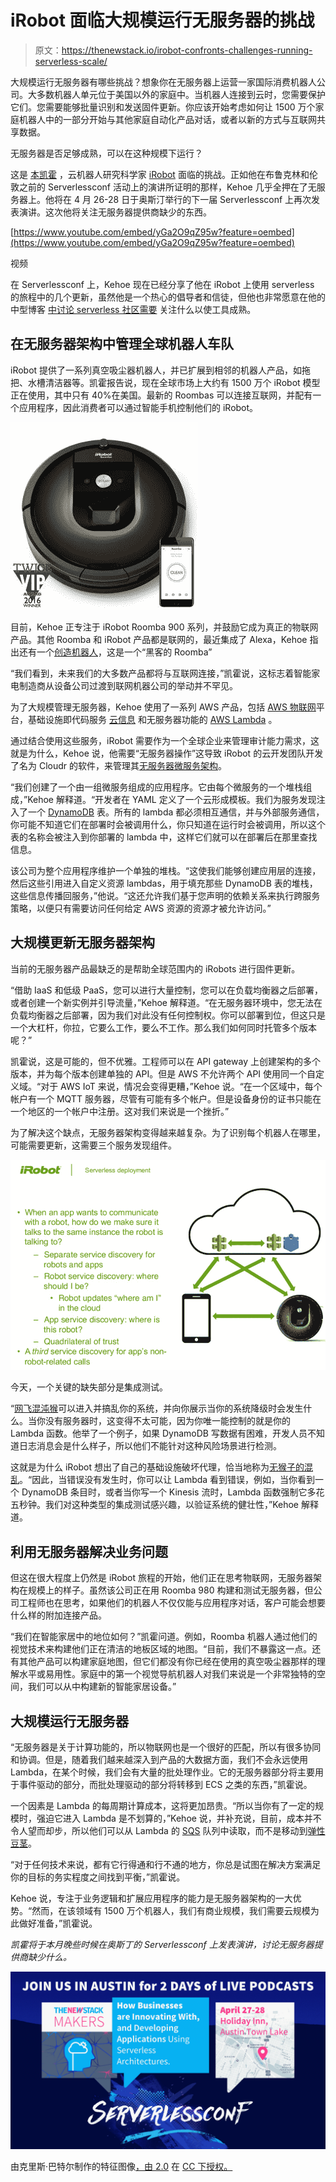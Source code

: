 # iRobot 面临大规模运行无服务器的挑战

> 原文：<https://thenewstack.io/irobot-confronts-challenges-running-serverless-scale/>

大规模运行无服务器有哪些挑战？想象你在无服务器上运营一家国际消费机器人公司。大多数机器人单元位于美国以外的家庭中。当机器人连接到云时，您需要保护它们。您需要能够批量识别和发送固件更新。你应该开始考虑如何让 1500 万个家庭机器人中的一部分开始与其他家庭自动化产品对话，或者以新的方式与互联网共享数据。

无服务器是否足够成熟，可以在这种规模下运行？

这是 [本凯霍](https://twitter.com/ben11kehoe) ，云机器人研究科学家 [iRobot](http://irobot.com) 面临的挑战。正如他在布鲁克林和伦敦之前的 Serverlessconf 活动上的演讲所证明的那样，Kehoe 几乎全押在了无服务器上。他将在 4 月 26-28 日于奥斯汀举行的下一届 Serverlessconf 上再次发表演讲。这次他将关注无服务器提供商缺少的东西。

[https://www.youtube.com/embed/yGa2O9qZ95w?feature=oembed](https://www.youtube.com/embed/yGa2O9qZ95w?feature=oembed)

视频

在 Serverlessconf 上，Kehoe 现在已经分享了他在 iRobot 上使用 serverless 的旅程中的几个更新，虽然他是一个热心的倡导者和信徒，但他也非常愿意在他的中型博客 [中讨论 serverless 社区需要](https://medium.com/@ben11kehoe) 关注什么以使工具成熟。

## 在无服务器架构中管理全球机器人车队

iRobot 提供了一系列真空吸尘器机器人，并已扩展到相邻的机器人产品，如拖把、水槽清洁器等。凯霍报告说，现在全球市场上大约有 1500 万个 iRobot 模型正在使用，其中只有 40%在美国。最新的 Roombas 可以连接互联网，并配有一个应用程序，因此消费者可以通过智能手机控制他们的 iRobot。

[![](img/6ac263fd3ff712ff690ff15663e884eb.png)](https://store.irobot.com/default/roomba-vacuuming-robot-vacuum-irobot-roomba-980/R980020.html)

目前，Kehoe 正专注于 iRobot Roomba 900 系列，并鼓励它成为真正的物联网产品。其他 Roomba 和 iRobot 产品都是联网的，最近集成了 Alexa，Kehoe 指出还有一个[创造机器人](http://store.irobot.com/default/create-programmable/)，这是一个“黑客的 Roomba”

“我们看到，未来我们的大多数产品都将与互联网连接，”凯霍说，这标志着智能家电制造商从设备公司过渡到联网机器公司的举动并不罕见。

为了大规模管理无服务器，Kehoe 使用了一系列 AWS 产品，包括 [AWS 物联网](https://aws.amazon.com/iot/)平台，基础设施即代码服务 [云信息](https://aws.amazon.com/cloudformation/) 和无服务器功能的 [AWS Lambda](https://aws.amazon.com/lambda/) 。

通过结合使用这些服务，iRobot 需要作为一个全球企业来管理审计能力需求，这就是为什么，Kehoe 说，他需要“无服务器操作”这导致 iRobot 的云开发团队开发了名为 Cloudr 的软件，来管理其[无服务器微服务架构](https://www.youtube.com/watch?v=g0M0PN2bFFA)。

“我们创建了一个由一组微服务组成的应用程序。它由每个微服务的一个堆栈组成，”Kehoe 解释道。“开发者在 YAML 定义了一个云形成模板。我们为服务发现注入了一个 [DynamoDB](https://aws.amazon.com/dynamodb/) 表。所有的 lambda 都必须相互通信，并与外部服务通信，你可能不知道它们在部署时会被调用什么，你只知道在运行时会被调用，所以这个表的名称会被注入到你部署的 lambda 中，这样它们就可以在部署后在那里查找信息。

该公司为整个应用程序维护一个单独的堆栈。“这使我们能够创建应用层的连接，然后这些引用进入自定义资源 lambdas，用于填充那些 DynamoDB 表的堆栈，这些信息传播回服务，”他说。“这还允许我们基于您声明的依赖关系来执行跨服务策略，以便只有需要访问任何给定 AWS 资源的资源才被允许访问。”

## 大规模更新无服务器架构

当前的无服务器产品最缺乏的是帮助全球范围内的 iRobots 进行固件更新。

“借助 IaaS 和低级 PaaS，您可以进行大量控制，您可以在负载均衡器之后部署，或者创建一个新实例并引导流量，”Kehoe 解释道。“在无服务器环境中，您无法在负载均衡器之后部署，因为我们对此没有任何控制权。你可以部署到位，但这只是一个大杠杆，你拉，它要么工作，要么不工作。那么我们如何同时托管多个版本呢？”

凯霍说，这是可能的，但不优雅。工程师可以在 API gateway 上创建架构的多个版本，并为每个版本创建单独的 API。但是 AWS 不允许两个 API 使用同一个自定义域。“对于 AWS IoT 来说，情况会变得更糟，”Kehoe 说。“在一个区域中，每个帐户有一个 MQTT 服务器，尽管有可能有多个帐户。但是设备身份的证书只能在一个地区的一个帐户中注册。这对我们来说是一个挫折。”

为了解决这个缺点，无服务器架构变得越来越复杂。为了识别每个机器人在哪里，可能需要更新，这需要三个服务发现组件。

![Complex architecture for upgrading robots in serverless ](img/c4e854f52f7b51be055ba9eb90b99e34.png)

今天，一个关键的缺失部分是集成测试。

“[网飞混沌猴](https://github.com/Netflix/SimianArmy/wiki/Chaos-Monkey)可以进入并搞乱你的系统，并向你展示当你的系统降级时会发生什么。当你没有服务器时，这变得不太可能，因为你唯一能控制的就是你的 Lambda 函数。他举了一个例子，如果 DynamoDB 写数据有困难，开发人员不知道日志消息会是什么样子，所以他们不能针对这种风险场景进行检测。

这就是为什么 iRobot 想出了自己的基础设施破坏代理，恰当地称为[无猴子的混乱](https://serverless.zone/monkeyless-chaos-integration-testing-for-serverless-architectures-9d1a4208c3ca)。“因此，当错误没有发生时，你可以让 Lambda 看到错误，例如，当你看到一个 DynamoDB 条目时，或者当你写一个 Kinesis 流时，Lambda 函数强制它多花五秒钟。我们对这种类型的集成测试感兴趣，以验证系统的健壮性，”Kehoe 解释道。

## 利用无服务器解决业务问题

但这在很大程度上仍然是 iRobot 旅程的开始，他们正在思考物联网，无服务器架构在规模上的样子。虽然该公司正在用 Roomba 980 构建和测试无服务器，但公司工程师也在思考，如果他们的机器人不仅仅能与应用程序对话，客户可能会想要什么样的附加连接产品。

“我们在智能家居中的地位如何？”凯霍问道。例如，Roomba 机器人通过他们的视觉技术来构建他们正在清洁的地板区域的地图。“目前，我们不暴露这一点。还有其他产品可以构建家庭地图，但它们都没有你已经在使用的真空吸尘器那样的理解水平或易用性。家庭中的第一个视觉导航机器人对我们来说是一个非常独特的空间，我们可以从中构建新的智能家居设备。”

## 大规模运行无服务器

“无服务器是关于计算功能的，所以物联网也是一个很好的匹配，所以有很多协同和协调。但是，随着我们越来越深入到产品的大数据方面，我们不会永远使用 Lambda，在某个时候，我们会有大量的批处理作业。它的无服务器部分将主要用于事件驱动的部分，而批处理驱动的部分将转移到 ECS 之类的东西，”凯霍说。

一个因素是 Lambda 的每周期计算成本，这将更加昂贵。“所以当你有了一定的规模时，强迫它进入 Lambda 是不划算的，”Kehoe 说，并补充说，目前，成本并不令人望而却步，所以他们可以从 Lambda 的 [SQS](https://aws.amazon.com/sqs/) 队列中读取，而不是移动到[弹性豆茎](https://aws.amazon.com/elasticbeanstalk/)。

“对于任何技术来说，都有它行得通和行不通的地方，你总是试图在解决方案满足你的目标的务实程度之间找到平衡，”凯霍说。

Kehoe 说，专注于业务逻辑和扩展应用程序的能力是无服务器架构的一大优势。“然而，在该领域有 1500 万个机器人，我们有商业规模，我们需要云规模为此做好准备，”凯霍说。

*凯霍将于本月晚些时候在奥斯丁的 Serverlessconf 上发表演讲，讨论无服务器提供商缺少什么。*

![](img/99bee6f2d2b574009b1a65bf1c13d9d0.png)

由克里斯·巴特尔制作的特征图像[，由 2.0](https://commons.wikimedia.org/wiki/File:Roomba_time-lapse.jpg) 在 [CC 下授权。](http://creativecommons.org/licenses/by/2.0)

<svg xmlns:xlink="http://www.w3.org/1999/xlink" viewBox="0 0 68 31" version="1.1"><title>Group</title> <desc>Created with Sketch.</desc></svg>